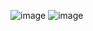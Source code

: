 ![image](https://github.com/user-attachments/assets/93003039-a6a6-4f46-a295-4774ffaa1306)
![image](https://github.com/user-attachments/assets/bb874aba-58ea-4177-8b11-55ac803f73de)

